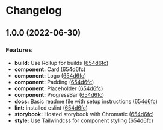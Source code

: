# Changelog

## 1.0.0 (2022-06-30)


### Features

* **build:** Use Rollup for builds ([654d6fc](https://github.com/kiqr/react/commit/654d6fce9ac0739422b1d5ce62c363bee1819980))
* **component:** Card ([654d6fc](https://github.com/kiqr/react/commit/654d6fce9ac0739422b1d5ce62c363bee1819980))
* **component:** Logo ([654d6fc](https://github.com/kiqr/react/commit/654d6fce9ac0739422b1d5ce62c363bee1819980))
* **component:** Padding ([654d6fc](https://github.com/kiqr/react/commit/654d6fce9ac0739422b1d5ce62c363bee1819980))
* **component:** Placeholder ([654d6fc](https://github.com/kiqr/react/commit/654d6fce9ac0739422b1d5ce62c363bee1819980))
* **component:** ProgressBar ([654d6fc](https://github.com/kiqr/react/commit/654d6fce9ac0739422b1d5ce62c363bee1819980))
* **docs:** Basic readme file with setup instructions ([654d6fc](https://github.com/kiqr/react/commit/654d6fce9ac0739422b1d5ce62c363bee1819980))
* **lint:** installed eslint ([654d6fc](https://github.com/kiqr/react/commit/654d6fce9ac0739422b1d5ce62c363bee1819980))
* **storybook:** Hosted storybook with Chromatic ([654d6fc](https://github.com/kiqr/react/commit/654d6fce9ac0739422b1d5ce62c363bee1819980))
* **style:** Use Tailwindcss for component styling ([654d6fc](https://github.com/kiqr/react/commit/654d6fce9ac0739422b1d5ce62c363bee1819980))
